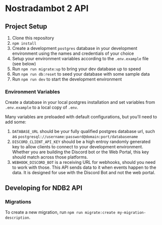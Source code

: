 # Nostradambot 2 API

## Project Setup

1. Clone this repository
2. `npm install`
3. Create a development `postgres` database in your development environment using the names and credentials of your choice
4. Setup your environment variables according to the `.env.example` file (see below)
5. Run `npm run migrate:up` to bring your dev database up to speed
6. Run `npm run db:reset` to seed your database with some sample data
7. Run `npm run dev` to start the development environment

### Environment Variables

Create a database in your local postgres installation and set variables from `.env.example` to a local copy of `.env`.

Many variables are preloaded with default configurations, but you'll need to add some:

1. `DATABASE_URL` should be your fully qualified postgres database url, such as `postgresql://username:password@domain:port/databasename`
2. `DISCORD_CLIENT_API_KEY` should be a high entroy randomly generated key to allow clients to connect to your development environment. Whether you are building the Discord bot or the Web Portal, this key should match across those platforms.
3. `WEBHOOK_DISCORD_BOT` is a receiving URL for webhooks, should you need to work with those. This API sends data to it when events happen to the data. It is designed for use with the Discord Bot and not the web portal.

## Developing for NDB2 API

### Migrations

To create a new migration, run `npm run migrate:create my-migration-description`.
